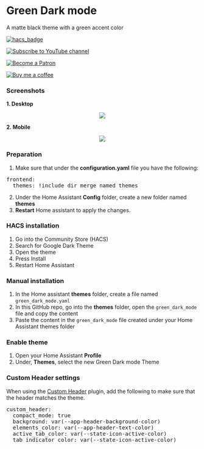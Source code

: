 # Green Dark mode
A matte black theme with a green accent color

[![hacs_badge](https://img.shields.io/badge/HACS-Default-orange.svg?style=for-the-badge)](https://github.com/custom-components/hacs)

[![Subscribe to YouTube channel][youtube-sub-shield]][youtubesubscribe]

[![Become a Patron][become-a-patron-shield]][becomeapatron]

[![Buy me a coffee][buymeacoffee-shield]][buymeacoffee]

### Screenshots
**1. Desktop**
<p align="center">
  <img src="https://i.imgur.com/d1Vgove.png">
</p>

**2. Mobile**
<p align="center">
  <img src="https://i.imgur.com/KpgdYgY.png">
</p>

### Preparation
1. Make sure that under the **configuration.yaml** file you have the following:

<pre>
frontend:
  themes: !include_dir_merge_named themes
</pre>

2. Under the Home Assistant **Config** folder, create a new folder named **themes**
3. **Restart** Home assistant to apply the changes. 

### HACS installation
1. Go into the Community Store (HACS)
2. Search for Google Dark Theme
3. Open the theme
4. Press Install
5. Restart Home Assistant

### Manual installation
1. In the Home assistant **themes** folder, create a file named `green_dark_mode.yaml`
2. In this GitHub repo, go into the **themes** folder, open the `green_dark_mode` file and copy the content
3. Paste the content in the `green_dark_mode` file created under your Home Assistant themes folder

### Enable theme
1. Open your Home Assistant **Profile**
2. Under, **Themes**, select the new Green Dark mode Theme


### Custom Header settings
When using the [Custom Header](https://github.com/maykar/custom-header) plugin, add the following to make sure that the header matches the theme.

<pre>
custom_header:
  compact_mode: true
  background: var(--app-header-background-color)
  elements_color: var(--app-header-text-color)
  active_tab_color: var(--state-icon-active-color)
  tab_indicator_color: var(--state-icon-active-color)
</pre>



[buymeacoffee-shield]: https://i.imgur.com/Hzn2rM8.png
[buymeacoffee]: https://www.buymeacoffee.com/JuanMTech
[become-a-patron-shield]: https://i.imgur.com/U9BjCfc.png
[becomeapatron]: https://www.patreon.com/JuanMTech
[youtube-sub-shield]: https://i.imgur.com/6TAqHgi.png
[youtubesubscribe]: https://www.youtube.com/c/JuanMTech?sub_confirmation=1
